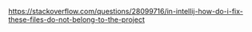 https://stackoverflow.com/questions/28099716/in-intellij-how-do-i-fix-these-files-do-not-belong-to-the-project